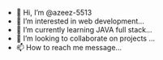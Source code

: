 - 👋 Hi, I’m @azeez-5513
- 👀 I’m interested in web development...
- 🌱 I’m currently learning  JAVA full stack...
- 💞️ I’m looking to collaborate on projects ...
- 📫 How to reach me message...

<!---
azeez-5513/azeez-5513 is a ✨ special ✨ repository because its `README.md` (this file) appears on your GitHub profile.
You can click the Preview link to take a look at your changes.
--->
